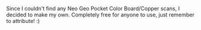 Since I couldn't find any Neo Geo Pocket Color Board/Copper scans, I decided to make my own. Completely free for anyone to use, just remember to attribute! :)
